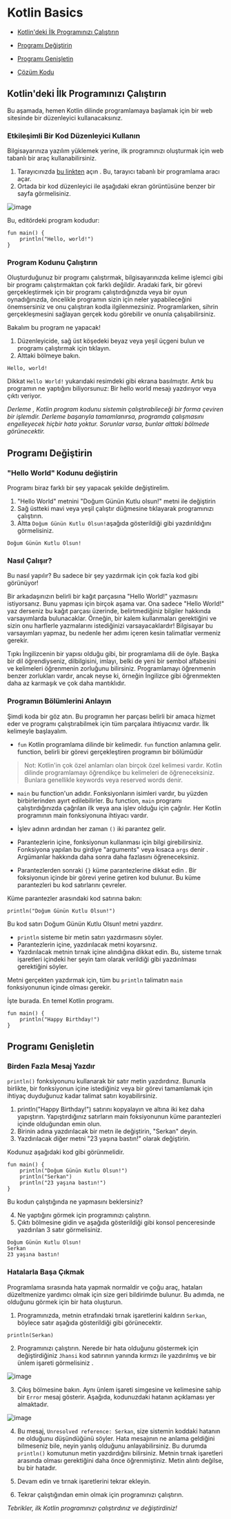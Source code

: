 # Kotlin Basics

- [Kotlin'deki İlk Programınızı Çalıştırın](#1)
- [Programı Değiştirin](#2)
- [Programı Genişletin](#3)

- [Çözüm Kodu](https://github.com/serkanalc/Android-Basics-in-Kotlin/blob/main/Dok%C3%BCman%201%20-%20Kotlin%20Basics/Build%20a%20Basic%20Layout/%C3%87%C3%B6z%C3%BCm%20Kodu/Hello%20World.kt)

## <a name="1"></a>Kotlin'deki İlk Programınızı Çalıştırın

Bu aşamada, hemen Kotlin dilinde programlamaya başlamak için bir web sitesinde bir düzenleyici kullanacaksınız.

### Etkileşimli Bir Kod Düzenleyici Kullanın

Bilgisayarınıza yazılım yüklemek yerine, ilk programınızı oluşturmak için web tabanlı bir araç kullanabilirsiniz.

1. Tarayıcınızda [bu linkten](https://developer.android.com/training/kotlinplayground) açın . Bu, tarayıcı tabanlı bir programlama aracı açar.
2. Ortada bir kod düzenleyici ile aşağıdaki ekran görüntüsüne benzer bir sayfa görmelisiniz.

![image](https://user-images.githubusercontent.com/70329389/145654875-8ca52bda-96e7-4167-9d0d-49c9dde665bd.png)

Bu, editördeki program kodudur:

```
fun main() {
    println("Hello, world!")
}
```

### Program Kodunu Çalıştırın

Oluşturduğunuz bir programı çalıştırmak, bilgisayarınızda kelime işlemci gibi bir programı çalıştırmaktan çok farklı değildir. Aradaki fark, bir görevi gerçekleştirmek için bir programı çalıştırdığınızda veya bir oyun oynadığınızda, öncelikle programın sizin için neler yapabileceğini önemsersiniz ve onu çalıştıran kodla ilgilenmezsiniz. Programlarken, sihrin gerçekleşmesini sağlayan gerçek kodu görebilir ve onunla çalışabilirsiniz.

Bakalım bu program ne yapacak!

1. Düzenleyicide, sağ üst köşedeki beyaz veya yeşil üçgeni bulun ve programı çalıştırmak için tıklayın.
2. Alttaki bölmeye bakın.

```
Hello, world!
```

Dikkat `Hello World!` yukarıdaki resimdeki gibi ekrana basılmıştır. Artık bu programın ne yaptığını biliyorsunuz: Bir hello world mesajı yazdırıyor veya çıktı veriyor.

*Derleme , Kotlin program kodunu sistemin çalıştırabileceği bir forma çeviren bir işlemdir. Derleme başarıyla tamamlanırsa, programda çalışmasını engelleyecek hiçbir hata yoktur. Sorunlar varsa, bunlar alttaki bölmede görünecektir.*

## <a name="2"></a>Programı Değiştirin

### "Hello World" Kodunu değiştirin

Programı biraz farklı bir şey yapacak şekilde değiştirelim.

1. "Hello World" metnini "Doğum Günün Kutlu olsun!" metni ile değiştirin
2. Sağ üstteki mavi veya yeşil çalıştır düğmesine tıklayarak programınızı çalıştırın.
3. Altta `Doğum Günün Kutlu Olsun!`aşağıda gösterildiği gibi yazdırıldığını görmelisiniz.

```
Doğum Günün Kutlu Olsun!
```
### Nasıl Çalışır?

Bu nasıl yapılır? Bu sadece bir şey yazdırmak için çok fazla kod gibi görünüyor!

Bir arkadaşınızın belirli bir kağıt parçasına "Hello World!" yazmasını istiyorsanız. Bunu yapması için birçok aşama var. Ona sadece "Hello World!" yaz derseniz bu kağıt parçası üzerinde, belirtmediğiniz bilgiler hakkında varsayımlarda bulunacaklar. Örneğin, bir kalem kullanmaları gerektiğini ve sizin onu harflerle yazmalarını istediğinizi varsayacaklardır! Bilgisayar bu varsayımları yapmaz, bu nedenle her adımı içeren kesin talimatlar vermeniz gerekir.

Tıpkı İngilizcenin bir yapısı olduğu gibi, bir programlama dili de öyle. Başka bir dil öğrendiyseniz, dilbilgisini, imlayı, belki de yeni bir sembol alfabesini ve kelimeleri öğrenmenin zorluğunu bilirsiniz. Programlamayı öğrenmenin benzer zorlukları vardır, ancak neyse ki, örneğin İngilizce gibi öğrenmekten daha az karmaşık ve çok daha mantıklıdır.

### Programın Bölümlerini Anlayın

Şimdi koda bir göz atın. Bu programın her parçası belirli bir amaca hizmet eder ve programı çalıştırabilmek için tüm parçalara ihtiyacınız vardır. İlk kelimeyle başlayalım.

- `fun` Kotlin programlama dilinde bir kelimedir. `fun` function anlamına gelir. function, belirli bir görevi gerçekleştiren programın bir bölümüdür

> Not: Kotlin'in çok özel anlamları olan birçok özel kelimesi vardır. Kotlin dilinde programlamayı öğrendikçe bu kelimeleri de öğreneceksiniz. Bunlara genellikle keywords veya reserved words denir.

- `main` bu function'un adıdır. Fonksiyonların isimleri vardır, bu yüzden birbirlerinden ayırt edilebilirler. Bu function, `main` programı çalıştırdığınızda çağrılan ilk veya ana işlev olduğu için çağrılır. Her Kotlin programının main fonksiyonuna ihtiyacı vardır.

- İşlev adının ardından her zaman `()` iki parantez gelir.
- Parantezlerin içine, fonksiyonun kullanması için bilgi girebilirsiniz. Fonksiyona yapılan bu girdiye "arguments" veya kısaca `args` denir . Argümanlar hakkında daha sonra daha fazlasını öğreneceksiniz.
- Parantezlerden sonraki `{}` küme parantezlerine  dikkat edin . Bir foksiyonun içinde bir görevi yerine getiren kod bulunur. Bu küme parantezleri bu kod satırlarını çevreler.

Küme parantezler arasındaki kod satırına bakın:

```
println("Doğum Günün Kutlu Olsun!")
```
Bu kod satırı Doğum Günün Kutlu Olsun! metni yazdırır.

- `println` sisteme bir metin satırı yazdırmasını söyler.
- Parantezlerin içine, yazdırılacak metni koyarsınız.
- Yazdırılacak metnin tırnak içine alındığına dikkat edin. Bu, sisteme tırnak işaretleri içindeki her şeyin tam olarak verildiği gibi yazdırılması gerektiğini söyler.

Metni gerçekten yazdırmak için, tüm bu `println` talimatın `main` fonksiyonunun içinde olması gerekir.

İşte burada. En temel Kotlin programı.

```
fun main() {
    println("Happy Birthday!")
}
```

## <a name="3"></a>Programı Genişletin

### Birden Fazla Mesaj Yazdır

`println()` fonksiyonunu kullanarak bir satır metin yazdırdınız. Bununla birlikte, bir fonksiyonun içine istediğiniz veya bir görevi tamamlamak için ihtiyaç duyduğunuz kadar talimat satırı koyabilirsiniz.

1. println("Happy Birthday!") satırını kopyalayın ve altına iki kez daha yapıştırın. Yapıştırdığınız satırların main foksiyonunun küme parantezleri içinde olduğundan emin olun.
2. Birinin adına yazdırılacak bir metn ile değiştirin, "Serkan" deyin.
3. Yazdırılacak diğer metni "23 yaşına bastın!" olarak değiştirin.

Kodunuz aşağıdaki kod gibi görünmelidir.

```
fun main() {
    println("Doğum Günün Kutlu Olsun!")
    println("Serkan")
    println("23 yaşına bastın!")
}
```
Bu kodun çalıştığında ne yapmasını beklersiniz?

4. Ne yaptığını görmek için programınızı çalıştırın.
5. Çıktı bölmesine gidin ve aşağıda gösterildiği gibi konsol penceresinde yazdırılan 3 satır görmelisiniz.

```
Doğum Günün Kutlu Olsun!
Serkan
23 yaşına bastın!
```

### Hatalarla Başa Çıkmak

Programlama sırasında hata yapmak normaldir ve çoğu araç, hataları düzeltmenize yardımcı olmak için size geri bildirimde bulunur. Bu adımda, ne olduğunu görmek için bir hata oluşturun.

1. Programınızda, metnin etrafındaki tırnak işaretlerini kaldırın `Serkan`, böylece satır aşağıda gösterildiği gibi görünecektir.

```
println(Serkan)
```
2. Programınızı çalıştırın. Nerede bir hata olduğunu göstermek için değiştirdiğiniz `Jhansi` kod satırının yanında kırmızı ile yazdırılmış ve bir ünlem işareti görmelisiniz .

![image](https://user-images.githubusercontent.com/70329389/145657137-ae22f652-1611-46d1-bddc-7da846a843e3.png)

3. Çıkış bölmesine bakın. Aynı ünlem işareti simgesine ve kelimesine sahip bir `Error` mesaj gösterir. Aşağıda, kodunuzdaki hatanın açıklaması yer almaktadır.

![image](https://user-images.githubusercontent.com/70329389/145657175-f0fa37a9-a315-4ac4-996e-b5005b7fd6ba.png)

4. Bu mesaj, `Unresolved reference: Serkan`, size sistemin koddaki hatanın ne olduğunu düşündüğünü söyler. Hata mesajının ne anlama geldiğini bilmeseniz bile, neyin yanlış olduğunu anlayabilirsiniz. Bu durumda `println()` komutunun metin yazdırdığını bilirsiniz. Metnin tırnak işaretleri arasında olması gerektiğini daha önce öğrenmiştiniz. Metin alıntı değilse, bu bir hatadır.

5. Devam edin ve tırnak işaretlerini tekrar ekleyin.
6. Tekrar çalıştığından emin olmak için programınızı çalıştırın.

*Tebrikler, ilk Kotlin programınızı çalıştırdınız ve değiştirdiniz!*






